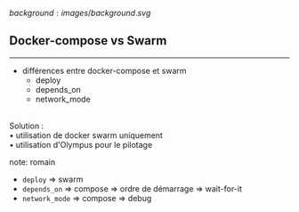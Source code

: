 $background:images/background.svg$
## Docker-compose vs Swarm
---

* différences entre docker-compose et swarm
  * deploy
  * depends_on
  * network_mode

<section>
  <p class="fragment fade-up"><br/>Solution :<br/>
• utilisation de docker swarm uniquement<br/>
• utilisation d'Olympus pour le pilotage</p>
</section>


note: romain

* `deploy` => swarm
* `depends_on` => compose => ordre de démarrage => wait-for-it
* `network_mode` => compose => debug
